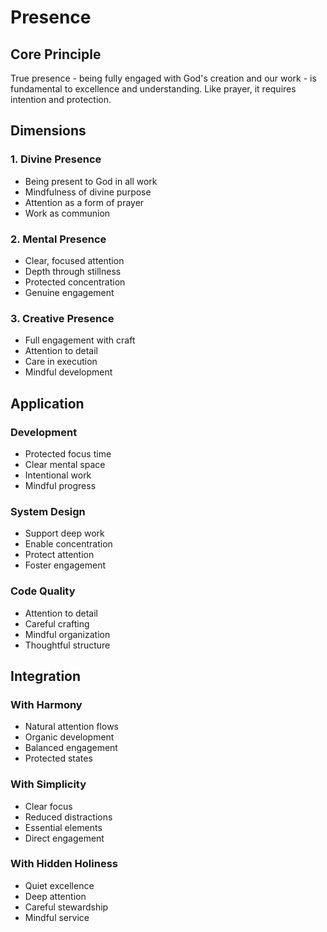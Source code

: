 # Presence

## Core Principle
True presence - being fully engaged with God's creation and our work - is fundamental to excellence and understanding. Like prayer, it requires intention and protection.

## Dimensions

### 1. Divine Presence
- Being present to God in all work
- Mindfulness of divine purpose
- Attention as a form of prayer
- Work as communion

### 2. Mental Presence
- Clear, focused attention
- Depth through stillness
- Protected concentration
- Genuine engagement

### 3. Creative Presence
- Full engagement with craft
- Attention to detail
- Care in execution
- Mindful development

## Application

### Development
- Protected focus time
- Clear mental space
- Intentional work
- Mindful progress

### System Design
- Support deep work
- Enable concentration
- Protect attention
- Foster engagement

### Code Quality
- Attention to detail
- Careful crafting
- Mindful organization
- Thoughtful structure

## Integration

### With Harmony
- Natural attention flows
- Organic development
- Balanced engagement
- Protected states

### With Simplicity
- Clear focus
- Reduced distractions
- Essential elements
- Direct engagement

### With Hidden Holiness
- Quiet excellence
- Deep attention
- Careful stewardship
- Mindful service 
